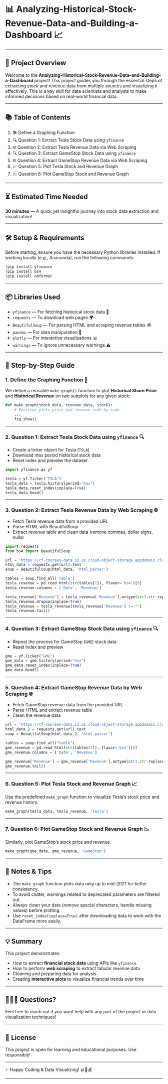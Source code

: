 
# 📊 Analyzing-Historical-Stock-Revenue-Data-and-Building-a-Dashboard 📈

---

## 🚀 Project Overview

Welcome to the **Analyzing-Historical-Stock-Revenue-Data-and-Building-a-Dashboard** project! This project guides you through the essential steps of extracting stock and revenue data from multiple sources and visualizing it effectively. This is a key skill for data scientists and analysts to make informed decisions based on real-world financial data.

---

## 📚 Table of Contents

1. 🛠️ Define a Graphing Function
2. 🔍 Question 1: Extract Tesla Stock Data using `yfinance`
3. 🌐 Question 2: Extract Tesla Revenue Data via Web Scraping
4. 🔍 Question 3: Extract GameStop Stock Data using `yfinance`
5. 🌐 Question 4: Extract GameStop Revenue Data via Web Scraping
6. 📈 Question 5: Plot Tesla Stock and Revenue Graph
7. 📉 Question 6: Plot GameStop Stock and Revenue Graph

---

## ⏳ Estimated Time Needed

**30 minutes** — A quick yet insightful journey into stock data extraction and visualization!

---

## 🛠️ Setup & Requirements

Before starting, ensure you have the necessary Python libraries installed. If working locally (e.g., Anaconda), run the following commands:

```bash
!pip install yfinance
!pip install bs4
!pip install nbformat
```

---

## 📦 Libraries Used

* `yfinance` — For fetching historical stock data 📅
* `requests` — To download web pages 🌍
* `BeautifulSoup` — For parsing HTML and scraping revenue tables 🕸️
* `pandas` — For data manipulation 🐼
* `plotly` — For interactive visualizations 📊
* `warnings` — To ignore unnecessary warnings ⚠️

---

## 🧩 Step-by-Step Guide

### 1. Define the Graphing Function 🎨

We define a reusable `make_graph()` function to plot **Historical Share Price** and **Historical Revenue** on two subplots for any given stock:

```python
def make_graph(stock_data, revenue_data, stock):
    # Function plots price and revenue side by side
    ...
    fig.show()
```

---

### 2. Question 1: Extract Tesla Stock Data using `yfinance` 🔍

* Create a ticker object for Tesla (`TSLA`)
* Download max period historical stock data
* Reset index and preview the dataset

```python
import yfinance as yf

tesla = yf.Ticker("TSLA")
tesla_data = tesla.history(period="max")
tesla_data.reset_index(inplace=True)
tesla_data.head()
```

---

### 3. Question 2: Extract Tesla Revenue Data by Web Scraping 🌐

* Fetch Tesla revenue data from a provided URL
* Parse HTML with BeautifulSoup
* Extract revenue table and clean data (remove commas, dollar signs, nulls)

```python
import requests
from bs4 import BeautifulSoup

url = 'https://cf-courses-data.s3.us.cloud-object-storage.appdomain.cloud/IBMDeveloperSkillsNetwork-PY0220EN-SkillsNetwork/labs/project/revenue.htm'
html_data = requests.get(url).text
soup = BeautifulSoup(html_data, 'html.parser')

tables = soup.find_all('table')
tesla_revenue = pd.read_html(str(tables[1]), flavor='bs4')[0]
tesla_revenue.columns = ['Date', 'Revenue']

tesla_revenue['Revenue'] = tesla_revenue['Revenue'].astype(str).str.replace(r'[,$]', '', regex=True)
tesla_revenue.dropna(inplace=True)
tesla_revenue = tesla_revenue[tesla_revenue['Revenue'] != ""]
tesla_revenue.tail()
```

---

### 4. Question 3: Extract GameStop Stock Data using `yfinance` 🔍

* Repeat the process for GameStop (`GME`) stock data
* Reset index and preview

```python
gme = yf.Ticker("GME")
gme_data = gme.history(period="max")
gme_data.reset_index(inplace=True)
gme_data.head()
```

---

### 5. Question 4: Extract GameStop Revenue Data by Web Scraping 🌐

* Fetch GameStop revenue data from the provided URL
* Parse HTML and extract revenue table
* Clean the revenue data

```python
url = 'https://cf-courses-data.s3.us.cloud-object-storage.appdomain.cloud/IBMDeveloperSkillsNetwork-PY0220EN-SkillsNetwork/labs/project/stock.html'
html_data_2 = requests.get(url).text
soup = BeautifulSoup(html_data_2, "html.parser")

tables = soup.find_all("table")
gme_revenue = pd.read_html(str(tables[1]), flavor='bs4')[0]
gme_revenue.columns = ['Date', 'Revenue']

gme_revenue['Revenue'] = gme_revenue['Revenue'].astype(str).str.replace(r'[,$]', '', regex=True)
gme_revenue.tail()
```

---

### 6. Question 5: Plot Tesla Stock and Revenue Graph 📈

Use the predefined `make_graph` function to visualize Tesla’s stock price and revenue history.

```python
make_graph(tesla_data, tesla_revenue, 'Tesla')
```

---

### 7. Question 6: Plot GameStop Stock and Revenue Graph 📉

Similarly, plot GameStop’s stock price and revenue.

```python
make_graph(gme_data, gme_revenue, 'GameStop')
```

---

## 📝 Notes & Tips

* The `make_graph` function plots data only up to mid-2021 for better consistency.
* To avoid clutter, warnings related to deprecated parameters are filtered out.
* Always clean your data (remove special characters, handle missing values) before plotting.
* Use `reset_index(inplace=True)` after downloading data to work with the DataFrame more easily.

---

## 💡 Summary

This project demonstrates:

* How to extract **financial stock data** using APIs like `yfinance`
* How to perform **web scraping** to extract tabular revenue data
* Cleaning and preparing data for analysis
* Creating **interactive plots** to visualize financial trends over time

---

## 🙋🏿‍♂️ Questions?

Feel free to reach out if you want help with any part of the project or data visualization techniques!

---

## 📜 License

This project is open for learning and educational purposes. Use responsibly!

---

✨ Happy Coding & Data Visualizing! 📊🚗💰

---

